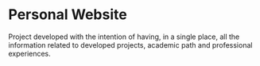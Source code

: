# Personal Website

Project developed with the intention of having, in a single place, all the information related to developed projects, academic path and professional experiences.
